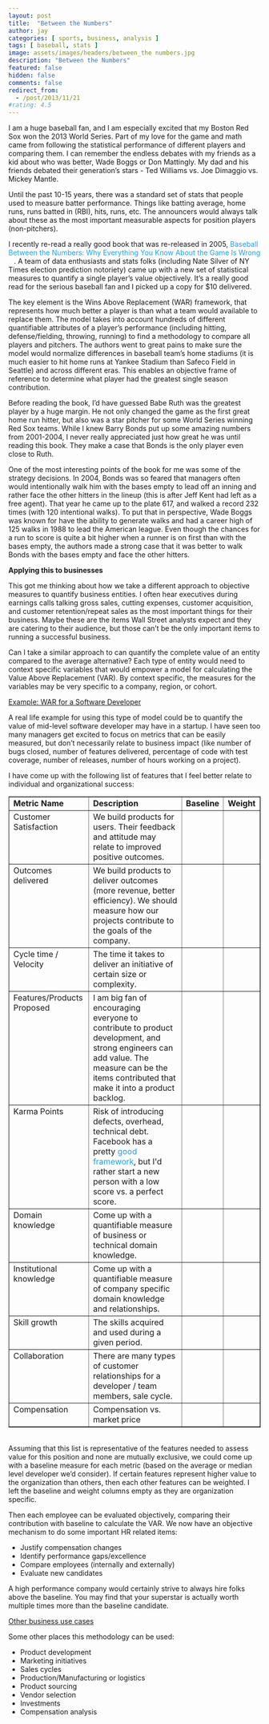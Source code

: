 ```yaml
---
layout: post
title:  "Between the Numbers"
author: jay
categories: [ sports, business, analysis ]
tags: [ baseball, stats ]
image: assets/images/headers/between_the numbers.jpg
description: "Between the Numbers"
featured: false
hidden: false
comments: false
redirect_from:
  - /post/2013/11/21
#rating: 4.5
---
```



 <p>I am a huge baseball fan, and I am especially excited that my Boston Red Sox won the 2013 World Series. Part of my love for the game and math came from following the statistical performance of different players and comparing them. I can remember the endless debates with my friends as a kid about who was better, Wade Boggs or Don Mattingly. My dad and his friends debated their generation&rsquo;s stars - Ted Williams vs. Joe Dimaggio vs. Mickey Mantle.</p>
<p>Until the past 10-15 years, there was a standard set of stats that people used to measure batter performance. Things like batting average, home runs, runs batted in (RBI), hits, runs, etc. The announcers would always talk about these as the most important measurable aspects for position players (non-pitchers).</p>
<p>I recently re-read a really good book that was re-released in 2005,&nbsp;<a style="margin: 0px; padding: 0px; text-decoration: none; color: #1fa2e1;" href="http://www.amazon.com/gp/product/0465005470/ref=as_li_tf_tl?ie=UTF8&amp;camp=1789&amp;creative=9325&amp;creativeASIN=0465005470&amp;linkCode=as2&amp;tag=hipstir-20" target="_blank">Baseball Between the Numbers: Why Everything You Know About the Game Is Wrong</a><img style="padding: 0px 10px 0px 0px; float: left; margin: 0px !important; border-style: none !important;" src="http://ir-na.amazon-adsystem.com/e/ir?t=hipstir-20&amp;l=as2&amp;o=1&amp;a=0465005470" alt="" width="1" height="1" border="0" />. A team of data enthusiasts and stats folks (including Nate Silver of NY Times election prediction notoriety) came up with a new set of statistical measures to quantify a single player&rsquo;s value objectively. It&rsquo;s a really good read for the serious baseball fan and I picked up a copy for $10 delivered.</p>
<p>The key element is the Wins Above Replacement (WAR) framework, that represents how much better a player is than what a team would available to replace them. The model takes into account hundreds of different quantifiable attributes of a player&rsquo;s performance (including hitting, defense/fielding, throwing, running) to find a methodology to compare all players and pitchers. The authors went to great pains to make sure the model would normalize differences in baseball team&rsquo;s home stadiums (it is much easier to hit home runs at Yankee Stadium than Safeco Field in Seattle) and across different eras. This enables an objective frame of reference to determine what player had the greatest single season contribution.</p>
<p>Before reading the book, I&rsquo;d have guessed Babe Ruth was the greatest player by a huge margin. He not only changed the game as the first great home run hitter, but also was a star pitcher for some World Series winning Red Sox teams. While I knew Barry Bonds put up some amazing numbers from 2001-2004, I never really appreciated just how great he was until reading this book. They make a case that Bonds is the only player even close to Ruth.</p>
<p>One of the most interesting points of the book for me was some of the strategy decisions. In 2004, Bonds was so feared that managers often would intentionally walk him with the bases empty to lead off an inning and rather face the other hitters in the lineup (this is after Jeff Kent had left as a free agent). That year he came up to the plate 617, and walked a record 232 times (with 120 intentional walks). To put that in perspective, Wade Boggs was known for have the ability to generate walks and had a career high of 125 walks in 1988 to lead the American league. Even though the chances for a run to score is quite a bit higher when a runner is on first than with the bases empty, the authors made a strong case that it was better to walk Bonds with the bases empty and face the other hitters.</p>
<p><strong >Applying this to businesses</strong></p>
<p>This got me thinking about how we take a different approach to objective measures to quantify business entities. I often hear executives during earnings calls talking gross sales, cutting expenses, customer acquisition, and customer retention/repeat sales as the most important things for their business. Maybe these are the items Wall Street analysts expect and they are catering to their audience, but those can&rsquo;t be the only important items to running a successful business.</p>
<p>Can I take a similar approach to can quantify the complete value of an entity compared to the average alternative? Each type of entity would need to context specific variables that would empower a model for calculating the Value Above Replacement (VAR). By context specific, the measures for the variables may be very specific to a company, region, or cohort.</p>
<p><span style="margin: 0px; padding: 0px; text-decoration: underline;">Example: WAR for a Software Developer</span></p>
<p>A real life example for using this type of model could be to quantify the value of mid-level software developer may have in a startup. I have seen too many managers get excited to focus on metrics that can be easily measured, but don&rsquo;t necessarily relate to business impact (like number of bugs closed, number of features delivered, percentage of code with test coverage, number of releases, number of hours working on a project).</p>
<p>I have come up with the following list of features that I feel better relate to individual and organizational success:</p>
<table border="1" cellpadding="5">
<tbody >
<tr >
<td ><strong >Metric Name</strong></td>
<td ><strong >Description</strong></td>
<td ><strong >Baseline</strong></td>
<td ><strong >Weight</strong></td>
</tr>
<tr >
<td  valign="top">Customer Satisfaction</td>
<td  valign="top">We build products for users. Their feedback and attitude may relate to improved positive outcomes.</td>
<td  valign="top">&nbsp;</td>
<td  valign="top">&nbsp;</td>
</tr>
<tr >
<td  valign="top">Outcomes delivered</td>
<td  valign="top">We build products to deliver outcomes (more revenue, better efficiency). We should measure how our projects contribute to the goals of the company.</td>
<td  valign="top">&nbsp;</td>
<td  valign="top">&nbsp;</td>
</tr>
<tr >
<td  valign="top">Cycle time / Velocity</td>
<td  valign="top">The time it takes to deliver an initiative of certain size or complexity.</td>
<td  valign="top">&nbsp;</td>
<td  valign="top">&nbsp;</td>
</tr>
<tr >
<td  valign="top">Features/Products Proposed</td>
<td  valign="top">I am big fan of encouraging everyone to contribute to product development, and strong engineers can add value. The measure can be the items contributed that make it into a product backlog.</td>
<td  valign="top">&nbsp;</td>
<td  valign="top">&nbsp;</td>
</tr>
<tr >
<td  valign="top">Karma Points</td>
<td  valign="top">Risk of introducing defects, overhead, technical debt. Facebook has a pretty&nbsp;<a style="margin: 0px; padding: 0px; text-decoration: none; color: #1fa2e1;" href="http://zkybase.org/blog/2012/12/02/pushing-twice-daily-our-conversation-with-facebooks-chuck-rossi/" target="_blank">good framework</a>, but I'd rather start a new person with a low score vs. a perfect score.</td>
<td  valign="top">&nbsp;</td>
<td  valign="top">&nbsp;</td>
</tr>
<tr >
<td  valign="top">Domain knowledge</td>
<td  valign="top">Come up with a quantifiable measure of business or technical domain knowledge.</td>
<td  valign="top">&nbsp;</td>
<td  valign="top">&nbsp;</td>
</tr>
<tr >
<td  valign="top">Institutional knowledge</td>
<td  valign="top">Come up with a quantifiable measure of company specific domain knowledge and relationships.</td>
<td  valign="top">&nbsp;</td>
<td  valign="top">&nbsp;</td>
</tr>
<tr >
<td  valign="top">Skill growth</td>
<td  valign="top">The skills acquired and used during a given period.</td>
<td  valign="top">&nbsp;</td>
<td  valign="top">&nbsp;</td>
</tr>
<tr >
<td  valign="top">Collaboration</td>
<td  valign="top">There are many types of customer relationships for a developer / team members, sale cycle.</td>
<td  valign="top">&nbsp;</td>
<td  valign="top">&nbsp;</td>
</tr>
<tr >
<td  valign="top">Compensation</td>
<td  valign="top">Compensation vs. market price</td>
<td  valign="top">&nbsp;</td>
<td  valign="top">&nbsp;</td>
</tr>
</tbody>
</table>
<p><br  />Assuming that this list is representative of the features needed to assess value for this position and none are mutually exclusive, we could come up with a baseline measure for each metric (based on the average or median level developer we&rsquo;d consider). If certain features represent higher value to the organization than others, then each other features can be weighted. I left the baseline and weight columns empty as they are organization specific.</p>
<p>Then each employee can be evaluated objectively, comparing their contribution with baseline to calculate the VAR. We now have an objective mechanism to do some important HR related items:</p>
<ul>
<li>Justify compensation changes</li>
<li>Identify performance gaps/excellence</li>
<li>Compare employees (internally and externally)</li>
<li>Evaluate new candidates</li>
</ul>
<p>A high performance company would certainly strive to always hire folks above the baseline. You may find that your superstar is actually worth multiple times more than the baseline candidate.</p>
<p><span style="margin: 0px; padding: 0px; text-decoration: underline;">Other business use cases</span></p>
<p>Some other places this methodology can be used:</p>
<ul>
<li>Product development</li>
<li>Marketing initiatives</li>
<li>Sales cycles</li>
<li>Production/Manufacturing or logistics</li>
<li>Product sourcing</li>
<li>Vendor selection</li>
<li>Investments</li>
<li>Compensation analysis</li>
</ul>

